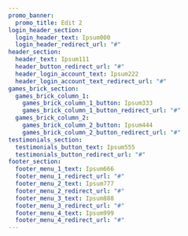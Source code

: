 ```yaml
---
promo_banner:
  promo_title: Edit 2
login_header_section:
  login_header_text: Ipsum000
  login_header_redirect_url: "#"
header_section:
  header_text: Ipsum111
  header_button_redirect_url: "#"
  header_login_account_text: Ipsum222
  header_login_account_text_redirect_url: "#"
games_brick_section:
  games_brick_column_1:
    games_brick_column_1_button: Ipsum333
    games_brick_column_1_button_redirect_url: "#"
  games_brick_column_2:
    games_brick_column_2_button: Ipsum444
    games_brick_column_2_button_redirect_url: "#"
testimonials_section:
  testimonials_button_text: Ipsum555
  testimonials_button_redirect_url: "#"
footer_section:
  footer_menu_1_text: Ipsum666
  footer_menu_1_redirect_url: "#"
  footer_menu_2_text: Ipsum777
  footer_menu_2_redirect_url: "#"
  footer_menu_3_text: Ipsum888
  footer_menu_3_redirect_url: "#"
  footer_menu_4_text: Ipsum999
  footer_menu_4_redirect_url: "#"
---
```

